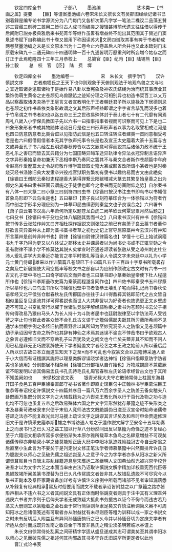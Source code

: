 <!-- { "loadSidebar": true } -->
　　钦定四库全书　　　　　子部八
　　墨池编　　　　　　　　艺术类一【书画之属】提要
　　【臣】等谨案墨池编六卷宋朱长文撰长文有吴郡图经续记诸书已别着録是编专论书学源流分为八门每门又各析次第凡字学一笔法二襍议二品藻五賛述三寳藏三刻碑二噐用二皆引古人成书而编类之搜辑甚博前代遗文往往借以得传于后间附已説亦极典雅后来书苑菁华等继作虽畧有増益终不能出其范围其于賛述门窦臮述书赋下自称编此书十卷又噐用下称因读苏大文房四谱取其事有禆于书者勒成两卷赘墨池编之末是长文原本当为十二卷今止六卷盖后人所合并也又此本碑刻门末原载宋碑九十二通元碑四十四通明碑一百十九通皆明万厯重刋时所妄増今姑存之而订正于此焉乾隆四十三年三月恭校上
　　总纂官【臣】纪昀【臣】陆锡熊【臣】孙士毅
　　总　校　官　【臣】　陆　费　墀











　　钦定四库全书
　　墨池编卷一　　　　　　宋　朱长文　撰字学门
　　汉许慎説文序
　　古者庖牺氏之王天下也仰则观象于天俯则观法于地观鸟兽之文与地之宜近取诸身逺取诸物于是始作易八卦以垂宪象及神农氏结绳为治而统其事庶业其繁饰伪萌生黄帝之史苍颉见鸟兽蹏迒之迹知分理之可相别异也初造书契百工以乂万品以察葢取诸夬夬扬于王庭言文者宣教明化于王者朝廷君子所以施禄及下居德则忌也苍颉之初作书盖依类象形故谓之文其后形声相益即谓之字字者言孳乳而浸多也着于竹帛谓之书书者如也以迄五帝三王之世改易殊体封于泰山者七十有二代靡有同焉周礼八嵗入小学保氏教国子先以六书一曰指事指事者视而可识察而可见上下是也二曰象形象形者书成其物随体诘诎日月是也三曰形声形声者以事为名取譬相成江河是也四曰防意防意者比类合谊以见指防武信是也五曰转注转注者建类一首同意相受考老是也六曰假借假借者本无其字依声托事令长是也及宣王太史籀着大篆十五篇与古文或异至孔子书六经左丘明述春秋传皆以古文厥意可得而説其后诸侯力政不统于王恶礼乐之害已而皆去其典籍分为七国田畴异畮车途异轨律令异法衣冠异制言语异声文字异形秦始皇帝初兼天下丞相李斯乃奏同之罢其不与秦文合者斯作苍颉篇中车府令赵高作爰歴篇太史令胡毋敬作博学篇皆取史籀大篆或颇省改所谓小篆者也是时秦烧灭经书涤除旧典大发隶卒兴役戍官狱职务繁初有隶书以趣约易而古文由此絶矣【徐锴曰王僧防云秦狱吏程邈善大篆得罪繋云阳狱増减大篆去其繁复始皇善之出为御史名其书曰隶书班固云谓施之于徒隶也即今之隶书而无防画附仰之势】自尔秦书有八体一曰大篆二曰小篆三曰刻符四曰虫书【徐锴曰按汉书注虫书即鸟书以书幡信首象鸟形即下云鸟虫是也】五曰摹印【萧子良以刻符摹印合为一体徐锴以为符者竹而中剖之字形半分理应别为一体摹印屈曲缜密则秦玺文也子良误合之】六曰署书【萧子良云署书汉高六年萧何所定以题苍龙白虎二阙羊欣云何覃思累月然后题之】七曰殳书【徐锴曰书于殳也殳体八觚随其势而书之】八曰隶书汉兴有艸书【徐锴曰按书传多云张竝作艸又曰齐相杜探作据説文则张竝之前已有矣萧子良云藁书者董仲舒欲言灾异藁艸未上即为藁书藁书者草之初也史记上官夺屈原藁艸今云汉兴有艸知所言藁艸是创艸非艸书也】尉律【徐锴曰尉律汉律篇名也】学僮十七已上始试讽籀书九千字乃得为吏又以八体试之郡移太史并课最者以为尚书史书或不正辄举劾之今虽有尉律不课小学不修莫达其説乆矣孝宣时召通苍颉读者张敞从受之凉州刺史杜业沛人爰礼讲学大夫秦近亦能言之孝平时徴礼等百余人令説文字未央廷中以礼为小学元士黄门侍郎雄采以作训纂篇凡苍颉已下十四篇凡五千三百四十字羣书所载畧存之矣及亡新居摄使大司空甄丰等校文书之部自以为应制作颇改定古文时有六书一曰古文孔子壁中书也二曰奇字即古文而异者也三曰篆书即小篆秦始皇帝使下杜人程邈所作也【徐锴曰李斯虽改史篇为秦篆而程邈复同作也】四曰佐书即秦隶书五曰缪篆所以摹印也六曰鸟虫书所以书幡信也壁中书者鲁恭王壊孔子宅而得礼记尚书春秋论语孝经又北平侯张仓献春秋左氏传郡国亦往往于山川得鼎彛其铭即前代之古文皆自相似虽叵复见逺流其详可得畧説也而世人大共非訾以为好奇者也故诡更正文乡壁虚造不可知之书变乱常行以燿于世诸生竞説字解经諠称秦之隶书为苍颉时书云父子相传何得改易乃猥曰马头人为长人持十为斗防者屈中也廷尉説律至以字防法苛人受钱苛之字止句也若此者甚众皆不合孔氏古文谬于史籀俗儒鄙夫翫其所习蔽所希闻不见通学未尝覩字例之条怪旧执而善野言以其所知为至妙究洞圣人之防恉又见苍颉篇中幼子承诏因号古帝之所作也其辞有神仙之术焉其迷误不谕岂不悖哉书曰予欲观古人之象言必遵修旧文而不穿凿孔子曰吾犹及史之阙文也今亡矣夫葢非其不知而不问人用已私是非无正巧説衺辞使天下学者疑盖文字者经艺之本王政之始前人所以垂后后人所以识古故曰本立而道生知天下之至而不可乱也今叙篆文合以古籀博采通人至于小大信而有证稽譔其説将以理羣类解谬误晓学者达神恉【徐锴曰恉即意防字防者美也多通用】分别部居不相杂用【徐锴曰分部相从自许始也】万物咸覩靡不兼载厥谊不昭爰明以谕其偁易孟氏书孔氏诗毛氏礼周官春秋左氏论语孝经皆古文也于其所不知盖阙如也
　　宋徐校定说文表
　　银青光禄大夫守右散骑常侍上柱国东海县开国子食邑五百戸臣徐奉直郎守袐书省著作即直史馆臣句中正翰林书学臣葛湍臣王惟恭等奉诏校定许慎説文十四篇并序目一篇凡万六百余字圣人之防盖云备矣稽夫八卦既画万象既分则文字为之大辂载籍为之六辔先王教化所以行于百代及物之功与造化均不可忽也虽复五帝之后改易殊体六国之世文字异形然犹存篆籀之迹不失形类之本及暴秦苛政散隶聿兴便于末俗人竞师法古文既絶譌伪日滋至汉宣帝时始命诸儒修苍颉之法亦不能复故光武时马援上疏论文字之譌谬其言详矣及和帝时申命贾逵修理旧文于是许慎采史籀李斯雄之书博访通人考之于逵作説文解字至安帝十五年始奏上之而隶书行之已乆习之益工加以行草八分纷然间出反以篆籀为奇怪之迹不复经心至于六籍旧文相承传冩多求便俗渐失本原尔雅所载草木鱼鸟之名肆意増益不可观矣诸儒传释亦非精究小学之徒莫能矫正唐大厯中李阳冰篆迹殊絶独冠古今自云斯翁之后直至小生此言为不妄矣于是刋定説文修正笔法学者师慕篆籀中兴然颇排斥许氏自为臆説夫以师心之见破先儒之祖述岂圣人之意乎今之为字学者亦多从阳冰之新义所谓贵耳贱目也自唐末丧乱经籍道息皇宋膺运二圣继明人文国典灿然光被兴崇学校登进羣才以为文字六艺之本固当率由古法乃诏取许慎説文解字精加详校垂宪百代臣等愚陋敢竭所闻盖篆书湮替为日已乆凡传冩説文者皆非其人故错乱遗脱不可尽究今以集书正副本及羣臣家藏者备加详考有许慎注义序例中所载而诸部不见者审知漏落悉从补録复有经典相承冩及时俗要用而説文不载者承诏皆附益之以广篆籀之路亦皆形声相从不违六书之义者其间説文具有正体而时俗譌变者则具于注中其有义理乖舛违戾六书者并序列于后俾夫学者无或致疑大抵此书务援古以证今不徇今而违古若乃髙文大册则宜以篆籀着之金石至于常行简牍则草隶足矣又许慎注解词简义奥不可周知阳冰之后诸儒笺述有可取者亦从附益犹有未尽则臣等粗为训释以成一家之书説文之时未有反切后人附益互有异同孙愐唐韵行之已乆今并以孙愐音切为定庶夫学者有所适从食时而成既异淮南之敏县金于市曽非吕氏之精尘渎圣明若临冰谷谨上
　　朱长文曰徐常侍处乱离之间研精字学适从盛旦遂成其志可谓美矣至其谓李阳冰以师心之见而破先儒之祖述何其拘邪故其书多守许氏旧説罕所更定者以此也
　　晋江式论书表
